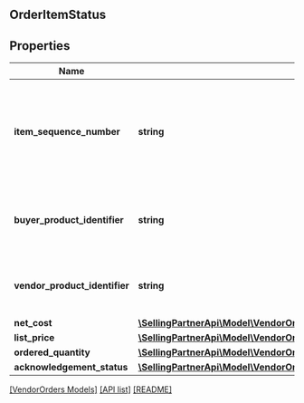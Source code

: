 ## OrderItemStatus

## Properties

Name | Type | Description | Notes
------------ | ------------- | ------------- | -------------
**item_sequence_number** | **string** | Numbering of the item on the purchase order. The first item will be 1, the second 2, and so on. |
**buyer_product_identifier** | **string** | Buyer&#39;s Standard Identification Number (ASIN) of an item. | [optional]
**vendor_product_identifier** | **string** | The vendor selected product identification of the item. | [optional]
**net_cost** | [**\SellingPartnerApi\Model\VendorOrders\Money**](Money.md) |  | [optional]
**list_price** | [**\SellingPartnerApi\Model\VendorOrders\Money**](Money.md) |  | [optional]
**ordered_quantity** | [**\SellingPartnerApi\Model\VendorOrders\OrderItemStatusOrderedQuantity**](OrderItemStatusOrderedQuantity.md) |  | [optional]
**acknowledgement_status** | [**\SellingPartnerApi\Model\VendorOrders\OrderItemStatusAcknowledgementStatus**](OrderItemStatusAcknowledgementStatus.md) |  | [optional]

[[VendorOrders Models]](../) [[API list]](../../Api) [[README]](../../../README.md)
